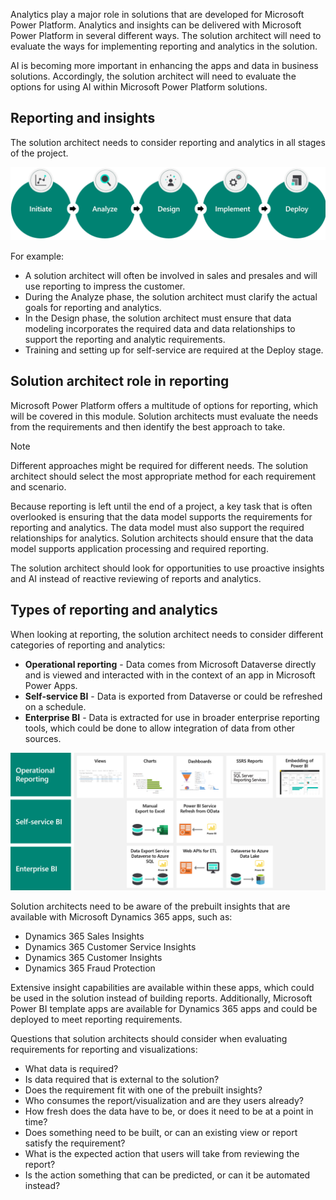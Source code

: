 Analytics play a major role in solutions that are developed for Microsoft Power Platform. Analytics and insights can be delivered with Microsoft Power Platform in several different ways. The solution architect will need to evaluate the ways for implementing reporting and analytics in the solution.

AI is becoming more important in enhancing the apps and data in business solutions. Accordingly, the solution architect will need to evaluate the options for using AI within Microsoft Power Platform solutions.

## Reporting and insights

The solution architect needs to consider reporting and analytics in all stages of the project.

![Diagram of project stages.](../media/1-stages.png)

For example:

- A solution architect will often be involved in sales and presales and will use reporting to impress the customer.
- During the Analyze phase, the solution architect must clarify the actual goals for reporting and analytics.
- In the Design phase, the solution architect must ensure that data modeling incorporates the required data and data relationships to support the reporting and analytic requirements.
- Training and setting up for self-service are required at the Deploy stage.

## Solution architect role in reporting

Microsoft Power Platform offers a multitude of options for reporting, which will be covered in this module. Solution architects must evaluate the needs from the requirements and then identify the best approach to take.

> [!NOTE]
> Different approaches might be required for different needs. The solution architect should select the most appropriate method for each requirement and scenario.

Because reporting is left until the end of a project, a key task that is often overlooked is ensuring that the data model supports the requirements for reporting and analytics. The data model must also support the required relationships for analytics. Solution architects should ensure that the data model supports application processing and required reporting.

The solution architect should look for opportunities to use proactive insights and AI instead of reactive reviewing of reports and analytics.

## Types of reporting and analytics

When looking at reporting, the solution architect needs to consider different categories of reporting and analytics:

- **Operational reporting** - Data comes from Microsoft Dataverse directly and is viewed and interacted with in the context of an app in Microsoft Power Apps.
- **Self-service BI** - Data is exported from Dataverse or could be refreshed on a schedule.
- **Enterprise BI** - Data is extracted for use in broader enterprise reporting tools, which could be done to allow integration of data from other sources.

![Diagram of types of reporting.](../media/1-types-of-reports.png)

Solution architects need to be aware of the prebuilt insights that are available with Microsoft Dynamics 365 apps, such as:

- Dynamics 365 Sales Insights
- Dynamics 365 Customer Service Insights
- Dynamics 365 Customer Insights
- Dynamics 365 Fraud Protection

Extensive insight capabilities are available within these apps, which could be used in the solution instead of building reports. Additionally, Microsoft Power BI template apps are available for Dynamics 365 apps and could be deployed to meet reporting requirements.

Questions that solution architects should consider when evaluating requirements for reporting and visualizations:

- What data is required?
- Is data required that is external to the solution?
- Does the requirement fit with one of the prebuilt insights?
- Who consumes the report/visualization and are they users already?
- How fresh does the data have to be, or does it need to be at a point in time?
- Does something need to be built, or can an existing view or report satisfy the requirement?
- What is the expected action that users will take from reviewing the report?
- Is the action something that can be predicted, or can it be automated instead?
